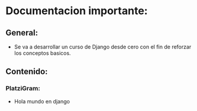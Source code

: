 # Documentacion importante:

## General:
- Se va a desarrollar un curso de Django desde cero con el fin de reforzar los conceptos basicos.

## Contenido:

### PlatziGram:
- Hola mundo en django